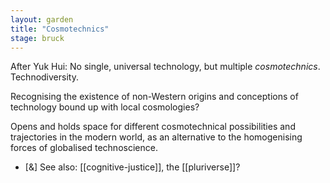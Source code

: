 ```yaml
---  
layout: garden
title: "Cosmotechnics"
stage: bruck
---
```


After Yuk Hui: No single, universal technology, but multiple _cosmotechnics_. Technodiversity.

Recognising the existence of non-Western origins and conceptions of technology bound up with local cosmologies?

Opens and holds space for different cosmotechnical possibilities and trajectories in the modern world, as an alternative to the homogenising forces of globalised technoscience.

- [&] See also: [[cognitive-justice]], the [[pluriverse]]?